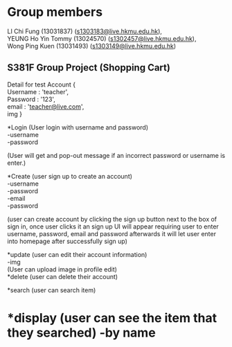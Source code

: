 # Group members
LI Chi Fung (13031837) (s1303183@live.hkmu.edu.hk), \
YEUNG Ho Yin Tommy (13024570) (s1302457@live.hkmu.edu.hk),\
Wong Ping Kuen (13031493) (s1303149@live.hkmu.edu.hk)

## S381F Group Project (Shopping Cart)

Detail for test Account {\
Username : 'teacher', \
Password : '123', \
email : 'teacher@live.com', \
img
}

*Login (User login with username and password)\
-username\
-password

(User will get and pop-out message if an incorrect password or username is enter.)


*Create (user sign up to create an account)\
-username\
-password\
-email\
-password

 (user can create account by clicking the sign up button next to the box of sign in, once user clicks it an sign up UI
 will appear requiring user to enter username, password, email and password afterwards it will let user enter into homepage after successfully sign up)

*update (user can edit their account information)\
-img\
(User can upload image in profile edit)\
*delete (user can delete their account)

*search (user can search item)

*display (user can see the item that they searched)
-by name
============================================================
